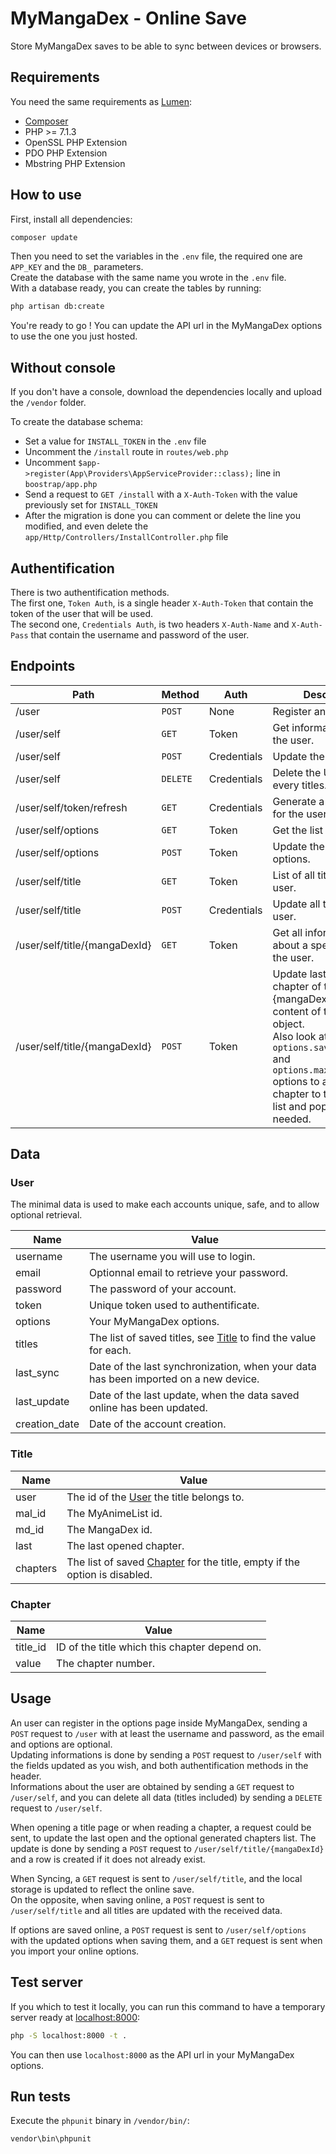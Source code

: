 # MyMangaDex - Online Save

Store MyMangaDex saves to be able to sync between devices or browsers.

## Requirements

You need the same requirements as [Lumen](https://lumen.laravel.com/):

* [Composer](http://getcomposer.org/)
* PHP >= 7.1.3
* OpenSSL PHP Extension
* PDO PHP Extension
* Mbstring PHP Extension

## How to use

First, install all dependencies:

```bash
composer update
```

Then you need to set the variables in the ``.env`` file, the required one are ``APP_KEY`` and the ``DB_`` parameters.  
Create the database with the same name you wrote in the ``.env`` file.  
With a database ready, you can create the tables by running:

```bash
php artisan db:create
```

You're ready to go ! You can update the API url in the MyMangaDex options to use the one you just hosted.

## Without console

If you don't have a console, download the dependencies locally and upload the ``/vendor`` folder.

To create the database schema:

* Set a value for ``INSTALL_TOKEN`` in the ``.env`` file
* Uncomment the ``/install`` route in ``routes/web.php``
* Uncomment ``$app->register(App\Providers\AppServiceProvider::class);`` line in ``boostrap/app.php``
* Send a request to ``GET /install`` with a ``X-Auth-Token`` with the value previously set for ``INSTALL_TOKEN``
* After the migration is done you can comment or delete the line you modified, and even delete the ``app/Http/Controllers/InstallController.php`` file

## Authentification

There is two authentification methods.  
The first one, ``Token Auth``, is a single header ``X-Auth-Token`` that contain the token of the user that will be used.  
The second one, ``Credentials Auth``, is two headers ``X-Auth-Name`` and ``X-Auth-Pass`` that contain the username and password of the user.

## Endpoints

| Path | Method | Auth | Description |
|---|---|---|---|
| /user | ``POST`` | None | Register an User. |
| /user/self | ``GET`` | Token | Get informations about the user. |
| /user/self | ``POST`` | Credentials | Update the user. |
| /user/self | ``DELETE`` | Credentials | Delete the User and every titles. |
| /user/self/token/refresh | ``GET`` | Credentials | Generate a new token for the user. |
| /user/self/options | ``GET`` | Token | Get the list of options. |
| /user/self/options | ``POST`` | Token | Update the list of options. |
| /user/self/title | ``GET`` | Token | List of all titles of the user. |
| /user/self/title | ``POST`` | Credentials | Update all titles of the user. |
| /user/self/title/{mangaDexId} | ``GET`` | Token | Get all informations about a specific title of the user. |
| /user/self/title/{mangaDexId} | ``POST`` | Token | Update last opened chapter of the title {mangaDexId} to the content of the passed object.<br>Also look at the ``options.saveAllOpened`` and ``options.maxChapterSaved`` options to add the chapter to the chapters list and pop old ones if needed. |

## Data

### User

The minimal data is used to make each accounts unique, safe, and to allow optional retrieval.

| Name | Value |
|---|---|
| username | The username you will use to login. |
| email | Optionnal email to retrieve your password. |
| password | The password of your account. |
| token | Unique token used to authentificate. |
| options | Your MyMangaDex options. |
| titles | The list of saved titles, see [Title](#Title) to find the value for each. |
| last_sync | Date of the last synchronization, when your data has been imported on a new device. |
| last_update | Date of the last update, when the data saved online has been updated. |
| creation_date | Date of the account creation. |

### Title

| Name | Value |
|---|---|
| user | The id of the [User](#User) the title belongs to. |
| mal_id | The MyAnimeList id. |
| md_id | The MangaDex id. |
| last | The last opened chapter. |
| chapters | The list of saved [Chapter](#Chapter) for the title, empty if the option is disabled. |

### Chapter

| Name | Value |
|---|---|
| title_id | ID of the title which this chapter depend on. |
| value | The chapter number. |

## Usage

An user can register in the options page inside MyMangaDex, sending a ``POST`` request to ``/user`` with at least the username and password, as the email and options are optional.  
Updating informations is done by sending a ``POST`` request to ``/user/self`` with the fields updated as you wish, and both authentification methods in the header.  
Informations about the user are obtained by sending a ``GET`` request to ``/user/self``, and you can delete all data (titles included) by sending a ``DELETE`` request to ``/user/self``.  

When opening a title page or when reading a chapter, a request could be sent, to update the last open and the optional generated chapters list. The update is done by sending a ``POST`` request to ``/user/self/title/{mangaDexId}`` and a row is created if it does not already exist.  

When Syncing, a ``GET`` request is sent to ``/user/self/title``, and the local storage is updated to reflect the online save.  
On the opposite, when saving online, a ``POST`` request is sent to ``/user/self/title`` and all titles are updated with the received data.

If options are saved online, a ``POST`` request is sent to ``/user/self/options`` with the updated options when saving them, and a ``GET`` request is sent when you import your online options.

## Test server

If you which to test it locally, you can run this command to have a temporary server ready at [localhost:8000](localhost:8000):

```bash
php -S localhost:8000 -t .
```

You can then use ``localhost:8000`` as the API url in your MyMangaDex options.

## Run tests

Execute the ``phpunit`` binary in ``/vendor/bin/``:

```cmd
vendor\bin\phpunit
```